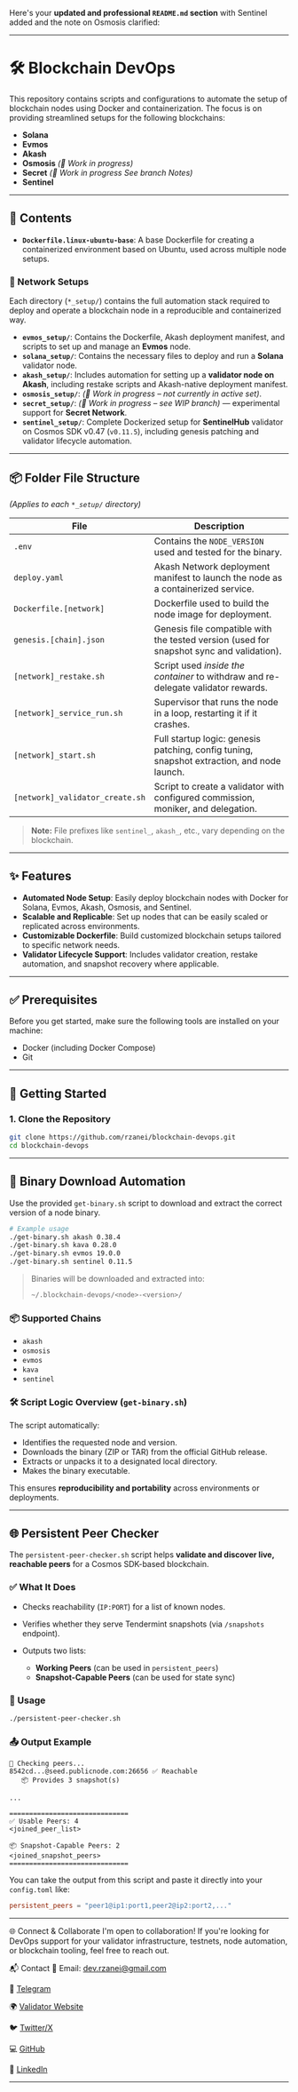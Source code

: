 Here's your **updated and professional `README.md` section** with Sentinel added and the note on Osmosis clarified:

---

# 🛠️ Blockchain DevOps

This repository contains scripts and configurations to automate the setup of blockchain nodes using Docker and containerization. The focus is on providing streamlined setups for the following blockchains:

* **Solana**
* **Evmos**
* **Akash**
* **Osmosis** *(🚧 Work in progress)*
* **Secret** *(🚧 Work in progress See branch Notes)*
* **Sentinel**

---

## 📁 Contents

* **`Dockerfile.linux-ubuntu-base`**: A base Dockerfile for creating a containerized environment based on Ubuntu, used across multiple node setups.

### 🧱 Network Setups

Each directory (`*_setup/`) contains the full automation stack required to deploy and operate a blockchain node in a reproducible and containerized way.

* **`evmos_setup/`**: Contains the Dockerfile, Akash deployment manifest, and scripts to set up and manage an **Evmos** node.
* **`solana_setup/`**: Contains the necessary files to deploy and run a **Solana** validator node.
* **`akash_setup/`**: Includes automation for setting up a **validator node on Akash**, including restake scripts and Akash-native deployment manifest.
* **`osmosis_setup/`**: *(🚧 Work in progress – not currently in active set)*.
* **`secret_setup/`**: *(🚧 Work in progress – see WIP branch)* — experimental support for **Secret Network**.
* **`sentinel_setup/`**: Complete Dockerized setup for **SentinelHub** validator on Cosmos SDK v0.47 (`v0.11.5`), including genesis patching and validator lifecycle automation.

---

## 📦 Folder File Structure

*(Applies to each `*_setup/` directory)*

| File                            | Description                                                                                |
| ------------------------------- | ------------------------------------------------------------------------------------------ |
| `.env`                          | Contains the `NODE_VERSION` used and tested for the binary.                                |
| `deploy.yaml`                   | Akash Network deployment manifest to launch the node as a containerized service.           |
| `Dockerfile.[network]`          | Dockerfile used to build the node image for deployment.                                    |
| `genesis.[chain].json`          | Genesis file compatible with the tested version (used for snapshot sync and validation).   |
| `[network]_restake.sh`          | Script used *inside the container* to withdraw and re-delegate validator rewards.          |
| `[network]_service_run.sh`      | Supervisor that runs the node in a loop, restarting it if it crashes.                      |
| `[network]_start.sh`            | Full startup logic: genesis patching, config tuning, snapshot extraction, and node launch. |
| `[network]_validator_create.sh` | Script to create a validator with configured commission, moniker, and delegation.          |

> **Note:** File prefixes like `sentinel_`, `akash_`, etc., vary depending on the blockchain.

---

## ✨ Features

* **Automated Node Setup**: Easily deploy blockchain nodes with Docker for Solana, Evmos, Akash, Osmosis, and Sentinel.
* **Scalable and Replicable**: Set up nodes that can be easily scaled or replicated across environments.
* **Customizable Dockerfile**: Build customized blockchain setups tailored to specific network needs.
* **Validator Lifecycle Support**: Includes validator creation, restake automation, and snapshot recovery where applicable.

---

## ✅ Prerequisites

Before you get started, make sure the following tools are installed on your machine:

* Docker (including Docker Compose)
* Git

---

## 🚀 Getting Started

### 1. Clone the Repository

```bash
git clone https://github.com/rzanei/blockchain-devops.git
cd blockchain-devops
```

---

## 🔽 Binary Download Automation

Use the provided `get-binary.sh` script to download and extract the correct version of a node binary.

```bash
# Example usage
./get-binary.sh akash 0.38.4
./get-binary.sh kava 0.28.0
./get-binary.sh evmos 19.0.0
./get-binary.sh sentinel 0.11.5
```

> Binaries will be downloaded and extracted into:
>
> ```bash
> ~/.blockchain-devops/<node>-<version>/
> ```

### 📦 Supported Chains

* `akash`
* `osmosis`
* `evmos`
* `kava`
* `sentinel`

### 🛠️ Script Logic Overview (`get-binary.sh`)

The script automatically:

* Identifies the requested node and version.
* Downloads the binary (ZIP or TAR) from the official GitHub release.
* Extracts or unpacks it to a designated local directory.
* Makes the binary executable.

This ensures **reproducibility and portability** across environments or deployments.

---

## 🌐 Persistent Peer Checker

The `persistent-peer-checker.sh` script helps **validate and discover live, reachable peers** for a Cosmos SDK-based blockchain.

### ✅ What It Does

* Checks reachability (`IP:PORT`) for a list of known nodes.
* Verifies whether they serve Tendermint snapshots (via `/snapshots` endpoint).
* Outputs two lists:

  * **Working Peers** (can be used in `persistent_peers`)
  * **Snapshot-Capable Peers** (can be used for state sync)

### 🔁 Usage

```bash
./persistent-peer-checker.sh
```

### 📤 Output Example

```text
🔎 Checking peers...
8542cd...@seed.publicnode.com:26656 ✅ Reachable
   📦 Provides 3 snapshot(s)

...

==============================
✅ Usable Peers: 4
<joined_peer_list>

📦 Snapshot-Capable Peers: 2
<joined_snapshot_peers>
==============================
```

You can take the output from this script and paste it directly into your `config.toml` like:

```toml
persistent_peers = "peer1@ip1:port1,peer2@ip2:port2,..."
```

---

🌐 Connect & Collaborate
I'm open to collaboration! If you're looking for DevOps support for your validator infrastructure, testnets, node automation, or blockchain tooling, feel free to reach out.

📬 Contact
📧 Email: dev.rzanei@gmail.com

💬 [Telegram](https://t.me/TheRealFrame)

🌍 [Validator Website](https://thedigitalempire.xyz/)

🐦 [Twitter/X](https://x.com/therealframe_)

💻 [GitHub](https://github.dev/rzanei/)

👔 [LinkedIn](https://www.linkedin.com/in/rzanei-dev)

---